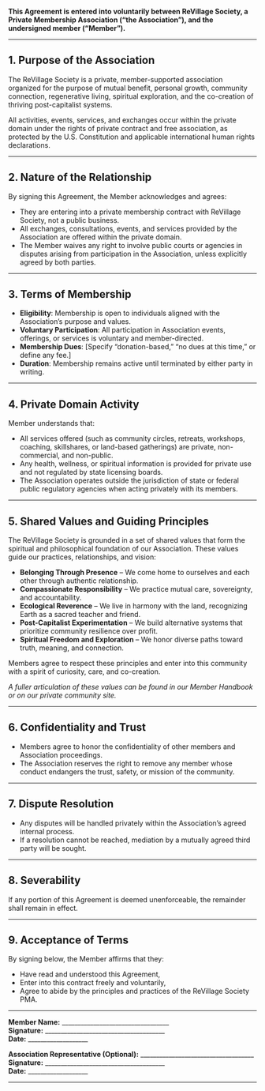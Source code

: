 
**This Agreement is entered into voluntarily between ReVillage Society, a Private Membership Association (“the Association”), and the undersigned member (“Member”).**

---

## 1. Purpose of the Association

The ReVillage Society is a private, member-supported association organized for the purpose of mutual benefit, personal growth, community connection, regenerative living, spiritual exploration, and the co-creation of thriving post-capitalist systems.

All activities, events, services, and exchanges occur within the private domain under the rights of private contract and free association, as protected by the U.S. Constitution and applicable international human rights declarations.

---

## 2. Nature of the Relationship

By signing this Agreement, the Member acknowledges and agrees:

- They are entering into a private membership contract with ReVillage Society, not a public business.
- All exchanges, consultations, events, and services provided by the Association are offered within the private domain.
- The Member waives any right to involve public courts or agencies in disputes arising from participation in the Association, unless explicitly agreed by both parties.

---

## 3. Terms of Membership

- **Eligibility**: Membership is open to individuals aligned with the Association’s purpose and values.
- **Voluntary Participation**: All participation in Association events, offerings, or services is voluntary and member-directed.
- **Membership Dues**: [Specify “donation-based,” “no dues at this time,” or define any fee.]
- **Duration**: Membership remains active until terminated by either party in writing.

---

## 4. Private Domain Activity

Member understands that:

- All services offered (such as community circles, retreats, workshops, coaching, skillshares, or land-based gatherings) are private, non-commercial, and non-public.
- Any health, wellness, or spiritual information is provided for private use and not regulated by state licensing boards.
- The Association operates outside the jurisdiction of state or federal public regulatory agencies when acting privately with its members.

---

## 5. Shared Values and Guiding Principles

The ReVillage Society is grounded in a set of shared values that form the spiritual and philosophical foundation of our Association. These values guide our practices, relationships, and vision:

- **Belonging Through Presence** – We come home to ourselves and each other through authentic relationship.
- **Compassionate Responsibility** – We practice mutual care, sovereignty, and accountability.
- **Ecological Reverence** – We live in harmony with the land, recognizing Earth as a sacred teacher and friend.
- **Post-Capitalist Experimentation** – We build alternative systems that prioritize community resilience over profit.
- **Spiritual Freedom and Exploration** – We honor diverse paths toward truth, meaning, and connection.

Members agree to respect these principles and enter into this community with a spirit of curiosity, care, and co-creation.

_A fuller articulation of these values can be found in our Member Handbook or on our private community site._

---

## 6. Confidentiality and Trust

- Members agree to honor the confidentiality of other members and Association proceedings.
- The Association reserves the right to remove any member whose conduct endangers the trust, safety, or mission of the community.

---

## 7. Dispute Resolution

- Any disputes will be handled privately within the Association’s agreed internal process.
- If a resolution cannot be reached, mediation by a mutually agreed third party will be sought.

---

## 8. Severability

If any portion of this Agreement is deemed unenforceable, the remainder shall remain in effect.

---

## 9. Acceptance of Terms

By signing below, the Member affirms that they:

- Have read and understood this Agreement,
- Enter into this contract freely and voluntarily,
- Agree to abide by the principles and practices of the ReVillage Society PMA.

---

**Member Name:** __________________________________  
**Signature:** ______________________________________  
**Date:** ___________________

**Association Representative (Optional):** ____________________________________  
**Signature:** ______________________________________  
**Date:** ___________________

---
